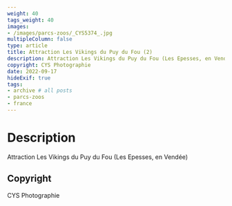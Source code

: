 ```yaml
---
weight: 40
tags_weight: 40
images:
- /images/parcs-zoos/_CYS5374_.jpg
multipleColumn: false
type: article
title: Attraction Les Vikings du Puy du Fou (2)
description: Attraction Les Vikings du Puy du Fou (Les Epesses, en Vendée)
copyright: CYS Photographie
date: 2022-09-17
hideExif: true
tags:
- archive # all posts
- parcs-zoos
- france
---
```


# Description

Attraction Les Vikings du Puy du Fou (Les Epesses, en Vendée)

## Copyright

CYS Photographie
